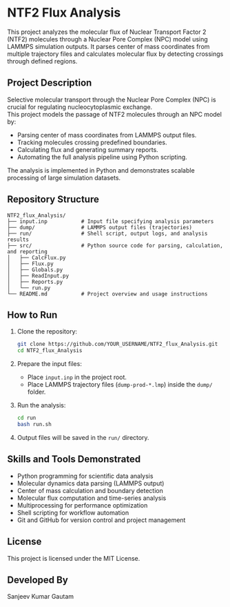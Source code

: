 # NTF2 Flux Analysis

This project analyzes the molecular flux of Nuclear Transport Factor 2 (NTF2) molecules through a Nuclear Pore Complex (NPC) model using LAMMPS simulation outputs. It parses center of mass coordinates from multiple trajectory files and calculates molecular flux by detecting crossings through defined regions.

## Project Description

Selective molecular transport through the Nuclear Pore Complex (NPC) is crucial for regulating nucleocytoplasmic exchange.  
This project models the passage of NTF2 molecules through an NPC model by:

- Parsing center of mass coordinates from LAMMPS output files.
- Tracking molecules crossing predefined boundaries.
- Calculating flux and generating summary reports.
- Automating the full analysis pipeline using Python scripting.

The analysis is implemented in Python and demonstrates scalable processing of large simulation datasets.

## Repository Structure

```
NTF2_flux_Analysis/
├── input.inp           # Input file specifying analysis parameters
├── dump/               # LAMMPS output files (trajectories)
├── run/                # Shell script, output logs, and analysis results
├── src/                # Python source code for parsing, calculation, and reporting
│   ├── CalcFlux.py
│   ├── Flux.py
│   ├── Globals.py
│   ├── ReadInput.py
│   ├── Reports.py
│   └── run.py
└── README.md           # Project overview and usage instructions
```

## How to Run

1. Clone the repository:
   ```bash
   git clone https://github.com/YOUR_USERNAME/NTF2_flux_Analysis.git
   cd NTF2_flux_Analysis
   ```

2. Prepare the input files:
   - Place `input.inp` in the project root.
   - Place LAMMPS trajectory files (`dump-prod-*.lmp`) inside the `dump/` folder.

3. Run the analysis:
   ```bash
   cd run
   bash run.sh
   ```

4. Output files will be saved in the `run/` directory.

## Skills and Tools Demonstrated

- Python programming for scientific data analysis
- Molecular dynamics data parsing (LAMMPS output)
- Center of mass calculation and boundary detection
- Molecular flux computation and time-series analysis
- Multiprocessing for performance optimization
- Shell scripting for workflow automation
- Git and GitHub for version control and project management

## License

This project is licensed under the MIT License.

## Developed By

Sanjeev Kumar Gautam

